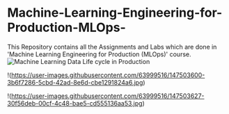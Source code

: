 # Machine-Learning-Engineering-for-Production-MLOps-
This Repository contains all the Assignments and Labs which are done in 'Machine Learning Engineering for Production (MLOps)' course.
![Machine Learning Data Life cycle in Production](https://user-images.githubusercontent.com/63999516/144312746-e4c067ef-3bf6-45d2-bf78-0f9dc19aef28.png)

!(https://user-images.githubusercontent.com/63999516/147503600-3b6f7286-5cbd-42ad-8e6d-cbe1291824a6.jpg)

!(https://user-images.githubusercontent.com/63999516/147503627-30f56deb-00cf-4c48-bae5-cd555136aa53.jpg)

